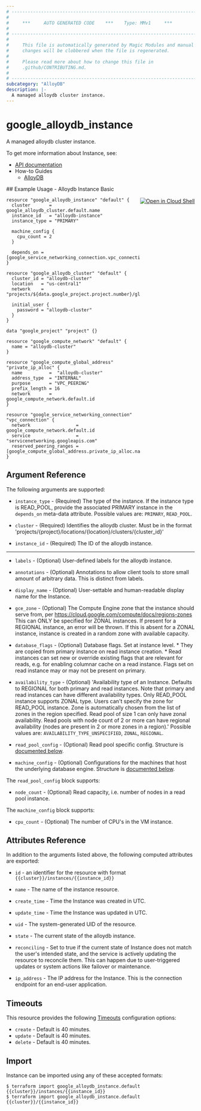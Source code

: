 ```yaml
---
# ----------------------------------------------------------------------------
#
#     ***     AUTO GENERATED CODE    ***    Type: MMv1     ***
#
# ----------------------------------------------------------------------------
#
#     This file is automatically generated by Magic Modules and manual
#     changes will be clobbered when the file is regenerated.
#
#     Please read more about how to change this file in
#     .github/CONTRIBUTING.md.
#
# ----------------------------------------------------------------------------
subcategory: "AlloyDB"
description: |-
  A managed alloydb cluster instance.
---
```


# google\_alloydb\_instance

A managed alloydb cluster instance.


To get more information about Instance, see:

* [API documentation](https://cloud.google.com/alloydb/docs/reference/rest/v1/projects.locations.clusters.instances/create)
* How-to Guides
    * [AlloyDB](https://cloud.google.com/alloydb/docs/)

<div class = "oics-button" style="float: right; margin: 0 0 -15px">
  <a href="https://console.cloud.google.com/cloudshell/open?cloudshell_git_repo=https%3A%2F%2Fgithub.com%2Fterraform-google-modules%2Fdocs-examples.git&cloudshell_working_dir=alloydb_instance_basic&cloudshell_image=gcr.io%2Fgraphite-cloud-shell-images%2Fterraform%3Alatest&open_in_editor=main.tf&cloudshell_print=.%2Fmotd&cloudshell_tutorial=.%2Ftutorial.md" target="_blank">
    <img alt="Open in Cloud Shell" src="//gstatic.com/cloudssh/images/open-btn.svg" style="max-height: 44px; margin: 32px auto; max-width: 100%;">
  </a>
</div>
## Example Usage - Alloydb Instance Basic


```hcl
resource "google_alloydb_instance" "default" {
  cluster       = google_alloydb_cluster.default.name
  instance_id   = "alloydb-instance"
  instance_type = "PRIMARY"

  machine_config {
    cpu_count = 2
  }

  depends_on = [google_service_networking_connection.vpc_connection]
}

resource "google_alloydb_cluster" "default" {
  cluster_id = "alloydb-cluster"
  location   = "us-central1"
  network    = "projects/${data.google_project.project.number}/global/networks/${google_compute_network.default.name}"

  initial_user {
    password = "alloydb-cluster"
  }
}

data "google_project" "project" {}

resource "google_compute_network" "default" {
  name = "alloydb-cluster"
}

resource "google_compute_global_address" "private_ip_alloc" {
  name          =  "alloydb-cluster"
  address_type  = "INTERNAL"
  purpose       = "VPC_PEERING"
  prefix_length = 16
  network       = google_compute_network.default.id
}

resource "google_service_networking_connection" "vpc_connection" {
  network                 = google_compute_network.default.id
  service                 = "servicenetworking.googleapis.com"
  reserved_peering_ranges = [google_compute_global_address.private_ip_alloc.name]
}
```

## Argument Reference

The following arguments are supported:


* `instance_type` -
  (Required)
  The type of the instance. If the instance type is READ_POOL, provide the associated PRIMARY instance in the `depends_on` meta-data attribute.
  Possible values are: `PRIMARY`, `READ_POOL`.

* `cluster` -
  (Required)
  Identifies the alloydb cluster. Must be in the format
  'projects/{project}/locations/{location}/clusters/{cluster_id}'

* `instance_id` -
  (Required)
  The ID of the alloydb instance.


- - -


* `labels` -
  (Optional)
  User-defined labels for the alloydb instance.

* `annotations` -
  (Optional)
  Annotations to allow client tools to store small amount of arbitrary data. This is distinct from labels.

* `display_name` -
  (Optional)
  User-settable and human-readable display name for the Instance.

* `gce_zone` -
  (Optional)
  The Compute Engine zone that the instance should serve from, per https://cloud.google.com/compute/docs/regions-zones This can ONLY be specified for ZONAL instances. If present for a REGIONAL instance, an error will be thrown. If this is absent for a ZONAL instance, instance is created in a random zone with available capacity.

* `database_flags` -
  (Optional)
  Database flags. Set at instance level. * They are copied from primary instance on read instance creation. * Read instances can set new or override existing flags that are relevant for reads, e.g. for enabling columnar cache on a read instance. Flags set on read instance may or may not be present on primary.

* `availability_type` -
  (Optional)
  'Availability type of an Instance. Defaults to REGIONAL for both primary and read instances.
  Note that primary and read instances can have different availability types.
  Only READ_POOL instance supports ZONAL type. Users can't specify the zone for READ_POOL instance.
  Zone is automatically chosen from the list of zones in the region specified.
  Read pool of size 1 can only have zonal availability. Read pools with node count of 2 or more
  can have regional availability (nodes are present in 2 or more zones in a region).'
  Possible values are: `AVAILABILITY_TYPE_UNSPECIFIED`, `ZONAL`, `REGIONAL`.

* `read_pool_config` -
  (Optional)
  Read pool specific config.
  Structure is [documented below](#nested_read_pool_config).

* `machine_config` -
  (Optional)
  Configurations for the machines that host the underlying database engine.
  Structure is [documented below](#nested_machine_config).


<a name="nested_read_pool_config"></a>The `read_pool_config` block supports:

* `node_count` -
  (Optional)
  Read capacity, i.e. number of nodes in a read pool instance.

<a name="nested_machine_config"></a>The `machine_config` block supports:

* `cpu_count` -
  (Optional)
  The number of CPU's in the VM instance.

## Attributes Reference

In addition to the arguments listed above, the following computed attributes are exported:

* `id` - an identifier for the resource with format `{{cluster}}/instances/{{instance_id}}`

* `name` -
  The name of the instance resource.

* `create_time` -
  Time the Instance was created in UTC.

* `update_time` -
  Time the Instance was updated in UTC.

* `uid` -
  The system-generated UID of the resource.

* `state` -
  The current state of the alloydb instance.

* `reconciling` -
  Set to true if the current state of Instance does not match the user's intended state, and the service is actively updating the resource to reconcile them. This can happen due to user-triggered updates or system actions like failover or maintenance.

* `ip_address` -
  The IP address for the Instance. This is the connection endpoint for an end-user application.


## Timeouts

This resource provides the following
[Timeouts](https://developer.hashicorp.com/terraform/plugin/sdkv2/resources/retries-and-customizable-timeouts) configuration options:

- `create` - Default is 40 minutes.
- `update` - Default is 40 minutes.
- `delete` - Default is 40 minutes.

## Import


Instance can be imported using any of these accepted formats:

```
$ terraform import google_alloydb_instance.default {{cluster}}/instances/{{instance_id}}
$ terraform import google_alloydb_instance.default {{cluster}}/{{instance_id}}
```
